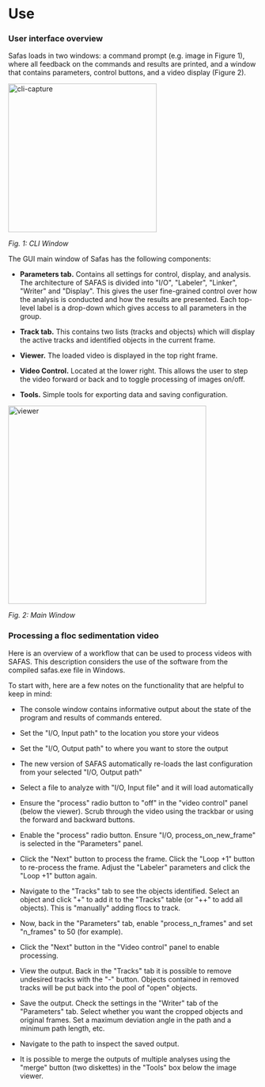 # Use

### User interface overview
Safas loads in two windows: a command prompt (e.g. image in Figure 1), where all feedback on the commands and results are printed, and a window that contains parameters, control buttons, and a video display (Figure 2).

<img align="center" src="/img/cli_capCapture.PNG" alt="cli-capture" width="300">

*Fig. 1: CLI Window*

The GUI main window of Safas has the following components: 

* **Parameters tab.** Contains all settings for control, display, and analysis. The architecture of SAFAS is divided into "I/O", "Labeler", "Linker", "Writer" and "Display". This gives the user fine-grained control over how the analysis is conducted and how the results are presented. Each top-level label is a drop-down which gives access to all parameters in the group.

* **Track tab.** This contains two lists (tracks and objects) which will display the active tracks and identified objects in the current frame. 

* **Viewer.** The loaded video is displayed in the top right frame. 

* **Video Control.** Located at the lower right. This allows the user to step the video forward or back and to toggle processing of images on/off. 

* **Tools.** Simple tools for exporting data and saving configuration. 


<img align="center" src="/img/Capture-main.PNG" alt="viewer" width="400">

*Fig. 2: Main Window*

### Processing a floc sedimentation video
Here is an overview of a workflow that can be used to process videos with SAFAS. This description considers the use of the software from the compiled safas.exe file in Windows.

To start with, here are a few notes on the functionality that are helpful to keep in mind: 

* The console window contains informative output about the state of the program and results of commands entered.

* Set the "I/O, Input path" to the location you store your videos

* Set the "I/O, Output path" to where you want to store the output

* The new version of SAFAS automatically re-loads the last configuration from your selected "I/O, Output path"

* Select a file to analyze with "I/O, Input file" and it will load automatically 

* Ensure the "process" radio button to "off" in the "video control" panel (below the viewer). Scrub through the video using the trackbar or using the forward and backward buttons. 

* Enable the "process" radio button. Ensure "I/O, process_on_new_frame" is selected in the "Parameters" panel. 

* Click the "Next" button to process the frame. Click the "Loop +1" button to re-process the frame. Adjust the "Labeler" parameters and click the "Loop +1" button again. 

* Navigate to the "Tracks" tab to see the objects identified. Select an object and click "+" to add it to the "Tracks" table (or "++" to add all objects). This is "manually" adding flocs to track. 

* Now, back in the "Parameters" tab, enable "process_n_frames" and set "n_frames" to 50 (for example). 

* Click the "Next" button in the "Video control" panel to enable processing. 

* View the output. Back in the "Tracks" tab it is possible to remove undesired tracks with the "-" button. Objects contained in removed tracks will be put back into the pool of "open" objects. 

* Save the output. Check the settings in the "Writer" tab of the "Parameters" tab. Select whether you want the cropped objects and original frames. Set a maximum deviation angle in the path and a minimum path length, etc. 

* Navigate to the path to inspect the saved output. 

* It is possible to merge the outputs of multiple analyses using the "merge" button (two diskettes) in the "Tools" box below the image viewer. 



